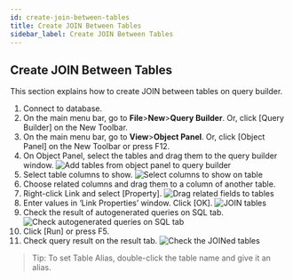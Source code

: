 ```yaml
---
id: create-join-between-tables
title: Create JOIN Between Tables
sidebar_label: Create JOIN Between Tables
---
```


## Create JOIN Between Tables

This section explains how to create JOIN between tables on query builder.

1. Connect to database.
2. On the main menu bar, go to **File**>**New**>**Query Builder**. Or, click [Query Builder] on the New Toolbar.
3. On the main menu bar, go to **View**>**Object Panel**. Or, click [Object Panel] on the New Toolbar or press F12.
4. On Object Panel, select the tables and drag them to the query builder window.
![Add tables from object panel to query builder](https://s3.ap-northeast-2.amazonaws.com/sqlgate-manual-content/F1D37BE6232783D921276E27C243F148.jpg)
5. Select table columns to show.
![Select columns to show on table](https://s3.ap-northeast-2.amazonaws.com/sqlgate-manual-content/CA148052A99D1287C03E3B8C8763A85E.jpg)
6. Choose related columns and drag them to a column of another table.
7. Right-click Link and select [Property].
![Drag related fields to tables](https://s3.ap-northeast-2.amazonaws.com/sqlgate-manual-content/6E13814ECE514320351239915B801BA1.jpg)
8. Enter values in ‘Link Properties’ window. Click [OK].
![JOIN tables](https://s3.ap-northeast-2.amazonaws.com/sqlgate-manual-content/38A5E80FF0B9AC33E41EC9B447954AB7.jpg)
9. Check the result of autogenerated queries on SQL tab.
![Check autogenerated queries on SQL tab](https://s3.ap-northeast-2.amazonaws.com/sqlgate-manual-content/B4B85D41B1EC2786324ED33C1CA5B760.jpg)
10. Click [Run] or press F5.
11. Check query result on the result tab.
![Check the JOINed tables](https://s3.ap-northeast-2.amazonaws.com/sqlgate-manual-content/FF8239EF7AD948B6AC8EE7F9EDF68744.jpg)

> Tip: To set Table Alias, double-click the table name and give it an alias.
